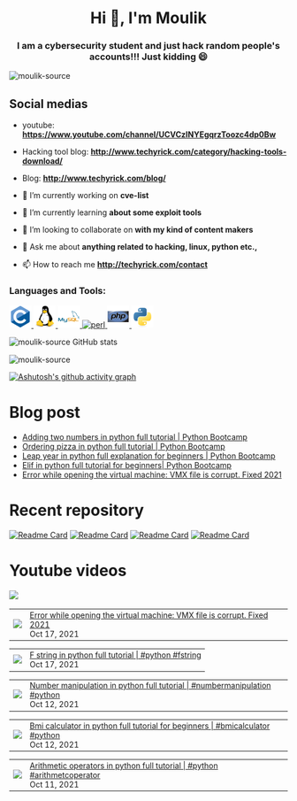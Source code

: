 <h1 align="center">Hi 👋, I'm Moulik</h1>
<h3 align="center">I am a cybersecurity student and just hack random people's accounts!!! Just kidding 😄</h3>

<p align="left"> <img src="https://komarev.com/ghpvc/?username=moulik-source&label=Profile%20views&color=0e75b6&style=flat" alt="moulik-source" /> </p> 

## Social medias
- youtube: **https://www.youtube.com/channel/UCVCzINYEgqrzToozc4dp0Bw**
- Hacking tool blog: **http://www.techyrick.com/category/hacking-tools-download/**
- Blog: **http://www.techyrick.com/blog/**

- 🔭 I’m currently working on **cve-list**

- 🌱 I’m currently learning **about some exploit tools**

- 👯 I’m looking to collaborate on **with my kind of content makers**

- 💬 Ask me about **anything related to hacking, linux, python etc.,**

- 📫 How to reach me **http://techyrick.com/contact**


<h3 align="left">Languages and Tools:</h3>
<p align="left"> <a href="https://www.cprogramming.com/" target="_blank"> <img src="https://raw.githubusercontent.com/devicons/devicon/master/icons/c/c-original.svg" alt="c" width="40" height="40"/> </a> <a href="https://www.linux.org/" target="_blank"> <img src="https://raw.githubusercontent.com/devicons/devicon/master/icons/linux/linux-original.svg" alt="linux" width="40" height="40"/> </a> <a href="https://www.mysql.com/" target="_blank"> <img src="https://raw.githubusercontent.com/devicons/devicon/master/icons/mysql/mysql-original-wordmark.svg" alt="mysql" width="40" height="40"/> </a> <a href="https://www.perl.org/" target="_blank"> <img src="https://api.iconify.design/logos-perl.svg" alt="perl" width="40" height="40"/> </a> <a href="https://www.php.net" target="_blank"> <img src="https://raw.githubusercontent.com/devicons/devicon/master/icons/php/php-original.svg" alt="php" width="40" height="40"/> </a> <a href="https://www.python.org" target="_blank"> <img src="https://raw.githubusercontent.com/devicons/devicon/master/icons/python/python-original.svg" alt="python" width="40" height="40"/> </a> </p>



![moulik-source GitHub stats](https://github-readme-stats.vercel.app/api?username=moulik-source&show_icons=true&theme=vision-friendly-dark)

<p><img align="center" src="https://github-readme-streak-stats.herokuapp.com/?user=moulik-source&theme=vision-friendly-dark" alt="moulik-source" /></p>

[![Ashutosh's github activity graph](https://activity-graph.herokuapp.com/graph?username=moulik-source&bg_color=000000&color=00ff33&line=1e00ff&point=ff0000&area=true&hide_border=true)](https://github.com/ashutosh00710/github-readme-activity-graph)

# Blog post
<!-- BLOG-POST-LIST:START -->
- [Adding two numbers in python full tutorial | Python Bootcamp](https://techyrick.com/adding-two-numbers-in-python-full-tutorial-python-bootcamp/)
- [Ordering pizza in python full tutorial | Python Bootcamp](https://techyrick.com/ordering-pizza-in-python-full-tutorial-python-bootcamp/)
- [Leap year in python full explanation for beginners | Python Bootcamp](https://techyrick.com/leap-year-in-python-full-explanation-for-beginners-python-bootcamp/)
- [Elif in python full tutorial for beginners| Python Bootcamp](https://techyrick.com/elif-in-python-full-tutorial-for-beginners-python-bootcamp/)
- [Error while opening the virtual machine: VMX file is corrupt. Fixed 2021](https://techyrick.com/error-while-opening-the-virtual-machine-vmx-file-is-corrupt-fixed/)
<!-- BLOG-POST-LIST:END -->

# Recent repository 

[![Readme Card](https://github-readme-stats.vercel.app/api/pin/?username=moulik-source&repo=ddos&theme=outrun)](https://github.com/moulik-source/ddos) 
[![Readme Card](https://github-readme-stats.vercel.app/api/pin/?username=moulik-source&repo=port-scan&theme=outrun)](https://github.com/moulik-source/port-scan)
[![Readme Card](https://github-readme-stats.vercel.app/api/pin/?username=moulik-source&repo=webcheck&theme=outrun)](https://github.com/moulik-source/webcheck)
[![Readme Card](https://github-readme-stats.vercel.app/api/pin/?username=moulik-source&repo=social&theme=outrun)](https://github.com/moulik-source/social)

# Youtube videos

[<img src="https://img.shields.io/badge/-Subscribe-red?style=for-the-badge&logo=youtube&logoColor=white"/>](https://www.youtube.com/channel/UCVCzINYEgqrzToozc4dp0Bw?sub_confirmation=1)

<!-- YOUTUBE:START --><table><tr><td><a href="https://www.youtube.com/watch?v=cr0HYFpl5uY"><img width="140px" src="https://i.ytimg.com/vi/cr0HYFpl5uY/mqdefault.jpg"></a></td>
<td><a href="https://www.youtube.com/watch?v=cr0HYFpl5uY">Error while opening the virtual machine: VMX file is corrupt. Fixed 2021</a><br/>Oct 17, 2021</td></tr></table>
<table><tr><td><a href="https://www.youtube.com/watch?v=R4v9QkZ2hgg"><img width="140px" src="https://i.ytimg.com/vi/R4v9QkZ2hgg/mqdefault.jpg"></a></td>
<td><a href="https://www.youtube.com/watch?v=R4v9QkZ2hgg">F string in python full tutorial | #python #fstring</a><br/>Oct 17, 2021</td></tr></table>
<table><tr><td><a href="https://www.youtube.com/watch?v=uHiPbKUqcLQ"><img width="140px" src="https://i.ytimg.com/vi/uHiPbKUqcLQ/mqdefault.jpg"></a></td>
<td><a href="https://www.youtube.com/watch?v=uHiPbKUqcLQ">Number manipulation in python full tutorial | #numbermanipulation #python</a><br/>Oct 12, 2021</td></tr></table>
<table><tr><td><a href="https://www.youtube.com/watch?v=uGnIncTfbIk"><img width="140px" src="https://i.ytimg.com/vi/uGnIncTfbIk/mqdefault.jpg"></a></td>
<td><a href="https://www.youtube.com/watch?v=uGnIncTfbIk">Bmi calculator in python full tutorial for beginners | #bmicalculator #python</a><br/>Oct 12, 2021</td></tr></table>
<table><tr><td><a href="https://www.youtube.com/watch?v=S9SRJPV6Lno"><img width="140px" src="https://i.ytimg.com/vi/S9SRJPV6Lno/mqdefault.jpg"></a></td>
<td><a href="https://www.youtube.com/watch?v=S9SRJPV6Lno">Arithmetic operators in python full tutorial | #python #arithmetcoperator</a><br/>Oct 11, 2021</td></tr></table>
<!-- YOUTUBE:END -->


